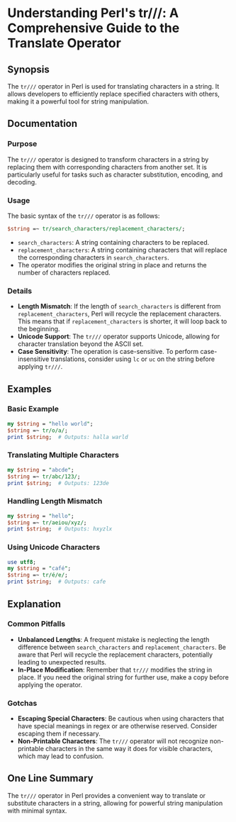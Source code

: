 <!--
Meta Description: # Understanding Perl's tr///: A Comprehensive Guide to the Translate Operator ## Synopsis The `tr///` operator in Perl is used for translating charact...
Meta Keywords: string, characters, perl, operator, search_characters
-->

# Understanding Perl's tr///: A Comprehensive Guide to the Translate Operator

## Synopsis

The `tr///` operator in Perl is used for translating characters in a string. It allows developers to efficiently replace specified characters with others, making it a powerful tool for string manipulation.

## Documentation

### Purpose

The `tr///` operator is designed to transform characters in a string by replacing them with corresponding characters from another set. It is particularly useful for tasks such as character substitution, encoding, and decoding.

### Usage

The basic syntax of the `tr///` operator is as follows:

```perl
$string =~ tr/search_characters/replacement_characters/;
```

- `search_characters`: A string containing characters to be replaced.
- `replacement_characters`: A string containing characters that will replace the corresponding characters in `search_characters`.
- The operator modifies the original string in place and returns the number of characters replaced.

### Details

- **Length Mismatch**: If the length of `search_characters` is different from `replacement_characters`, Perl will recycle the replacement characters. This means that if `replacement_characters` is shorter, it will loop back to the beginning.
- **Unicode Support**: The `tr///` operator supports Unicode, allowing for character translation beyond the ASCII set.
- **Case Sensitivity**: The operation is case-sensitive. To perform case-insensitive translations, consider using `lc` or `uc` on the string before applying `tr///`.

## Examples

### Basic Example

```perl
my $string = "hello world";
$string =~ tr/o/a/;
print $string;  # Outputs: halla warld
```

### Translating Multiple Characters

```perl
my $string = "abcde";
$string =~ tr/abc/123/;
print $string;  # Outputs: 123de
```

### Handling Length Mismatch

```perl
my $string = "hello";
$string =~ tr/aeiou/xyz/;
print $string;  # Outputs: hxyzlx
```

### Using Unicode Characters

```perl
use utf8;
my $string = "café";
$string =~ tr/é/e/;
print $string;  # Outputs: cafe
```

## Explanation

### Common Pitfalls

- **Unbalanced Lengths**: A frequent mistake is neglecting the length difference between `search_characters` and `replacement_characters`. Be aware that Perl will recycle the replacement characters, potentially leading to unexpected results.
- **In-Place Modification**: Remember that `tr///` modifies the string in place. If you need the original string for further use, make a copy before applying the operator.

### Gotchas

- **Escaping Special Characters**: Be cautious when using characters that have special meanings in regex or are otherwise reserved. Consider escaping them if necessary.
- **Non-Printable Characters**: The `tr///` operator will not recognize non-printable characters in the same way it does for visible characters, which may lead to confusion.

## One Line Summary

The `tr///` operator in Perl provides a convenient way to translate or substitute characters in a string, allowing for powerful string manipulation with minimal syntax.